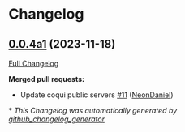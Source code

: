 # Changelog

## [0.0.4a1](https://github.com/NeonGeckoCom/neon-tts-plugin-coqui-remote/tree/0.0.4a1) (2023-11-18)

[Full Changelog](https://github.com/NeonGeckoCom/neon-tts-plugin-coqui-remote/compare/0.0.3...0.0.4a1)

**Merged pull requests:**

- Update coqui public servers [\#11](https://github.com/NeonGeckoCom/neon-tts-plugin-coqui-remote/pull/11) ([NeonDaniel](https://github.com/NeonDaniel))



\* *This Changelog was automatically generated by [github_changelog_generator](https://github.com/github-changelog-generator/github-changelog-generator)*
